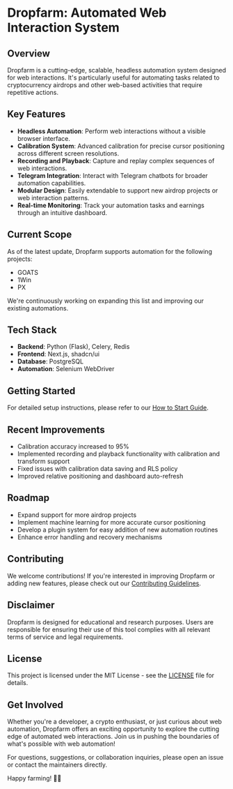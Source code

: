 # Dropfarm: Automated Web Interaction System

## Overview

Dropfarm is a cutting-edge, scalable, headless automation system designed for web interactions. It's particularly useful for automating tasks related to cryptocurrency airdrops and other web-based activities that require repetitive actions.

## Key Features

- **Headless Automation**: Perform web interactions without a visible browser interface.
- **Calibration System**: Advanced calibration for precise cursor positioning across different screen resolutions.
- **Recording and Playback**: Capture and replay complex sequences of web interactions.
- **Telegram Integration**: Interact with Telegram chatbots for broader automation capabilities.
- **Modular Design**: Easily extendable to support new airdrop projects or web interaction patterns.
- **Real-time Monitoring**: Track your automation tasks and earnings through an intuitive dashboard.

## Current Scope

As of the latest update, Dropfarm supports automation for the following projects:
- GOATS
- 1Win
- PX

We're continuously working on expanding this list and improving our existing automations.

## Tech Stack

- **Backend**: Python (Flask), Celery, Redis
- **Frontend**: Next.js, shadcn/ui
- **Database**: PostgreSQL
- **Automation**: Selenium WebDriver

## Getting Started

For detailed setup instructions, please refer to our [How to Start Guide](how_to_start.md).

## Recent Improvements

- Calibration accuracy increased to 95%
- Implemented recording and playback functionality with calibration and transform support
- Fixed issues with calibration data saving and RLS policy
- Improved relative positioning and dashboard auto-refresh

## Roadmap

- Expand support for more airdrop projects
- Implement machine learning for more accurate cursor positioning
- Develop a plugin system for easy addition of new automation routines
- Enhance error handling and recovery mechanisms

## Contributing

We welcome contributions! If you're interested in improving Dropfarm or adding new features, please check out our [Contributing Guidelines](CONTRIBUTING.md).

## Disclaimer

Dropfarm is designed for educational and research purposes. Users are responsible for ensuring their use of this tool complies with all relevant terms of service and legal requirements.

## License

This project is licensed under the MIT License - see the [LICENSE](LICENSE) file for details.

## Get Involved

Whether you're a developer, a crypto enthusiast, or just curious about web automation, Dropfarm offers an exciting opportunity to explore the cutting edge of automated web interactions. Join us in pushing the boundaries of what's possible with web automation!

For questions, suggestions, or collaboration inquiries, please open an issue or contact the maintainers directly.

Happy farming! 🌱🚀

